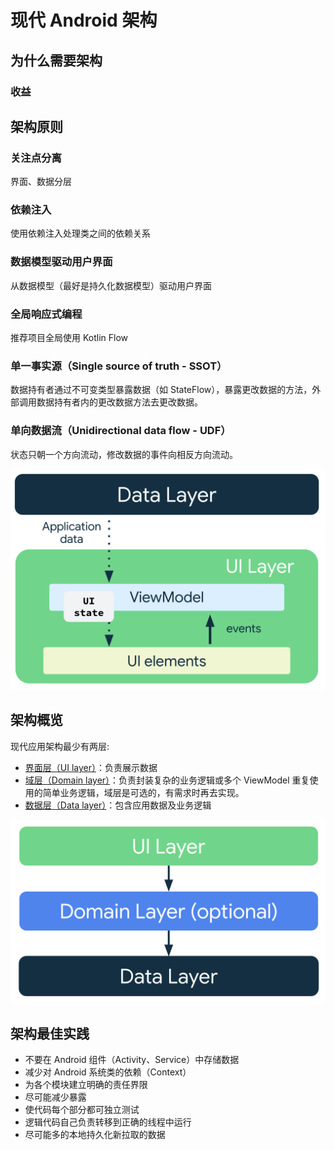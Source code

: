 # 现代 Android 架构

## 为什么需要架构

### 收益

## 架构原则

### 关注点分离

界面、数据分层

### 依赖注入

使用依赖注入处理类之间的依赖关系

### 数据模型驱动用户界面

从数据模型（最好是持久化数据模型）驱动用户界面

### 全局响应式编程

推荐项目全局使用 Kotlin Flow

### 单一事实源（Single source of truth - SSOT）

数据持有者通过不可变类型暴露数据（如 StateFlow），暴露更改数据的方法，外部调用数据持有者内的更改数据方法去更改数据。

### 单向数据流（Unidirectional data flow - UDF）

状态只朝一个方向流动，修改数据的事件向相反方向流动。

<img 
    src="/Android/Architecture/assets/mad-arch-ui-udf.png"
    alt="UDF"
    width="666">

## 架构概览

现代应用架构最少有两层:

* [界面层（UI layer）](/Android/Architecture/UILayer_CN.md)：负责展示数据
* [域层（Domain layer）](/Android/Architecture/DomainLayer_CN.md)：负责封装复杂的业务逻辑或多个 ViewModel 重复使用的简单业务逻辑，域层是可选的，有需求时再去实现。
* [数据层（Data layer）](/Android/Architecture/DataLayer_CN.md)：包含应用数据及业务逻辑

<img 
    src="/Android/Architecture/assets/mad-arch-overview.png"
    alt="Architecture Overview"
    width="666">

## 架构最佳实践

* 不要在 Android 组件（Activity、Service）中存储数据
* 减少对 Android 系统类的依赖（Context）
* 为各个模块建立明确的责任界限
* 尽可能减少暴露
* 使代码每个部分都可独立测试
* 逻辑代码自己负责转移到正确的线程中运行
* 尽可能多的本地持久化新拉取的数据
  